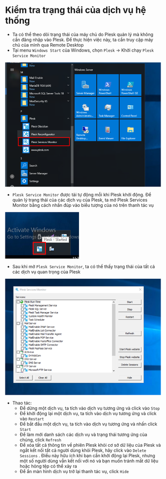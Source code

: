 # Kiểm tra trạng thái của dịch vụ hệ thống 
- Ta có thể theo dõi trạng thái của máy chủ do Plesk quản lý mà không cần đăng nhập vào Plesk. Để thực hiện việc này, ta cần truy cập máy chủ của mình qua Remote Desktop
- Tại menu `Windows Start` của Windows, chọn `Plesk` -> Khởi chạy `Plesk Service Monitor`

![](./images/monitor.png)

- `Plesk Service Monitor` được tải tự động mỗi khi Plesk khởi động. Để quản lý trạng thái của các dịch vụ của Plesk, ta mở Plesk Services Monitor bằng cách nhấn đúp vào biểu tượng của nó trên thanh tác vụ

![](./images/monitor1.png)

- Sau khi mở `Plesk Service Monitor`, ta có thể thấy trạng thái của tất cả các dịch vụ quan trọng của Plesk

![](./images/monitor2.png)

- Thao tác:
	+ Để dừng một dịch vụ, ta tích vào dịch vụ tương ứng và click vào `Stop`
	+ Để khởi động lại một dịch vụ, ta tích vào dịch vụ tương ứng và click vào `Restart`
	+ Để bắt đầu một dịch vụ, ta tích vào dịch vụ tương ứng và nhấn click `Start`
	+ Để làm mới danh sách các dịch vụ và trạng thái tương ứng của chúng, click `Refresh`
	+ Để xóa tất cả thông tin về phiên Plesk khỏi cơ sở dữ liệu của Plesk và ngắt kết nối tất cả người dùng khỏi Plesk, hãy click vào `Delete Sessions` . Điều này hữu ích khi bạn cần khởi động lại Plesk, nhưng một số người dùng vẫn kết nối với nó và bạn muốn tránh mất dữ liệu hoặc hỏng tệp có thể xảy ra
	+ Để ẩn màn hình dịch vụ trở lại thanh tác vụ, click `Hide`
